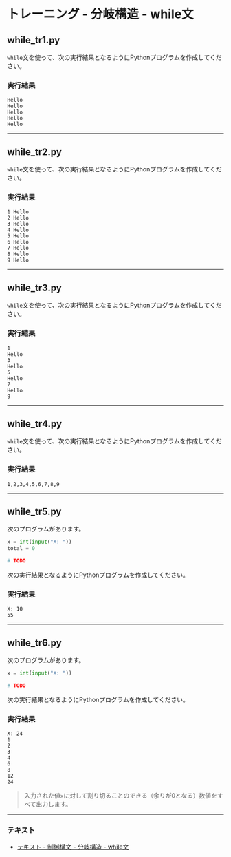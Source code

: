# トレーニング - 分岐構造 - while文

## while_tr1.py

`while`文を使って、次の実行結果となるようにPythonプログラムを作成してください。

### 実行結果

```
Hello
Hello
Hello
Hello
Hello
``` 

---

## while_tr2.py

`while`文を使って、次の実行結果となるようにPythonプログラムを作成してください。

### 実行結果

``` 
1 Hello
2 Hello
3 Hello
4 Hello
5 Hello
6 Hello
7 Hello
8 Hello
9 Hello
```

---

## while_tr3.py

`while`文を使って、次の実行結果となるようにPythonプログラムを作成してください。

### 実行結果

```
1
Hello
3
Hello
5
Hello
7
Hello
9
```

---

## while_tr4.py

`while`文を使って、次の実行結果となるようにPythonプログラムを作成してください。

### 実行結果

```
1,2,3,4,5,6,7,8,9
```

---

## while_tr5.py

次のプログラムがあります。

``` python
x = int(input("X: "))
total = 0

# TODO
```

次の実行結果となるようにPythonプログラムを作成してください。

### 実行結果

``` 
X: 10
55
```

---

## while_tr6.py

次のプログラムがあります。

``` python
x = int(input("X: "))

# TODO
```

次の実行結果となるようにPythonプログラムを作成してください。

### 実行結果

```
X: 24
1
2
3
4
6
8
12
24
```

> 入力された値`x`に対して割り切ることのできる（余りが0となる）数値をすべて出力します。

---

### テキスト

* [テキスト - 制御構文 - 分岐構造 - while文](../text/04_basic.md)
